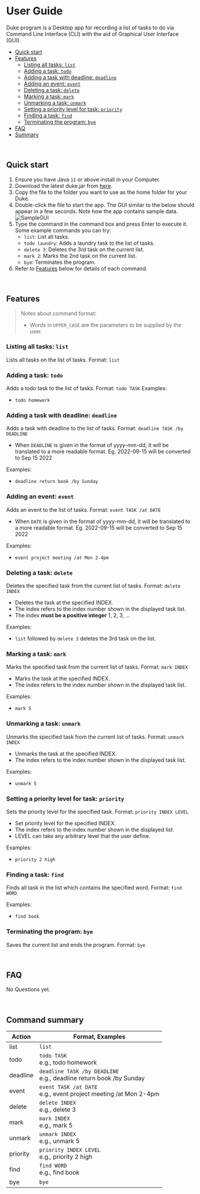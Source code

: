# User Guide

Duke program is a Desktop app for recording a list of tasks to do via Command Line Interface (CLI) with the aid of
Graphical User Interface (GUI).

- [Quick start](http://shawnchew.github.io/ip/#quick-start)
- [Features](http://shawnchew.github.io/ip/#features)
    - [Listing all tasks: `list`](http://shawnchew.github.io/ip/#listing-all-tasks-list)
    - [Adding a task: `todo` ](http://shawnchew.github.io/ip/#adding-a-task-todo)
    - [Adding a task with deadline: `deadline`](http://shawnchew.github.io/ip/#adding-a-task-with-deadline-deadline)
    - [Adding an event: `event`](http://shawnchew.github.io/ip/#adding-an-event-event)
    - [Deleting a task: `delete`](http://shawnchew.github.io/ip/#deleting-a-task-delete)
    - [Marking a task: `mark`](http://shawnchew.github.io/ip/#marking-a-task-mark)
    - [Unmarking a task: `unmark`](http://shawnchew.github.io/ip/#unmarking-a-task-unmark)
    - [Setting a priority level for task: `priority`](http://shawnchew.github.io/ip/#setting-a-priority-level-for-task-priority)
    - [Finding a task: `find`](http://shawnchew.github.io/ip/#finding-a-task-find)
    - [Terminating the program: `bye`](http://shawnchew.github.io/ip/#terminating-the-program-bye)
- [FAQ](http://shawnchew.github.io/ip/#faq)
- [Summary](http://shawnchew.github.io/ip/#command-summary)

<br/>

## Quick start
1. Ensure you have Java `11` or above install in your Computer.
2. Download the latest duke.jar from [here]().
3. Copy the file to the folder you want to use as the home folder for your Duke.
4. Double-click the file to start the app. The GUI similar to the below should appear in a few seconds.
   Note how the app contains sample data. <br/>
   ![SampleGUI](/SampleGUI.png)
5. Type the command in the command box and press Enter to execute it.
   Some example commands you can try:
    - `list`: List all tasks.
    - `todo laundry`: Adds a laundry task to the list of tasks.
    - `delete 3`: Deletes the 3rd task on the current list.
    - `mark 2`: Marks the 2nd task on the current list.
    - `bye`: Terminates the program.
6. Refer to [Features](http://shawnchew.github.io/ip/#features) below for details of each command.

<br/>

## Features
> Notes about command format:
> - Words in `UPPER_CASE` are the parameters to be supplied by the user.

### Listing all tasks: `list`
Lists all tasks on the list of tasks.
Format: `list`

### Adding a task: `todo`
Adds a todo task to the list of tasks.
Format: `todo TASK`
Examples:
- `todo homework`

### Adding a task with deadline: `deadline`
Adds a task with deadline to the list of tasks.
Format: `deadline TASK /by DEADLINE`
- When `DEADLINE` is given in the format of yyyy-mm-dd, it will be translated to
  a more readable format. Eg. 2022-09-15 will be converted to Sep 15 2022

Examples:
- `deadline return book /by Sunday`

### Adding an event: `event`
Adds an event to the list of tasks.
Format: `event TASK /at DATE`
- When `DATE` is given in the format of yyyy-mm-dd, it will be translated to
  a more readable format. Eg. 2022-09-15 will be converted to Sep 15 2022

Examples:
- `event project meeting /at Mon 2-4pm`

### Deleting a task: `delete`
Deletes the specified task from the current list of tasks.
Format: `delete INDEX`
- Deletes the task at the specified INDEX.
- The index refers to the index number shown in the displayed task list.
- The index **must be a positive integer** 1, 2, 3, …

Examples:
- `list` followed by `delete 3` deletes the 3rd task on the list.

### Marking a task: `mark`
Marks the specified task from the current list of tasks.
Format: `mark INDEX`
- Marks the task at the specified INDEX.
- The index refers to the index number shown in the displayed task list.

Examples:
- `mark 5`

### Unmarking a task: `unmark`
Unmarks the specified task from the current list of tasks.
Format: `unmark INDEX`
- Unmarks the task at the specified INDEX.
- The index refers to the index number shown in the displayed task list.

Examples:
- `unmark 5`

### Setting a priority level for task: `priority`
Sets the priority level for the specified task.
Format: `priority INDEX LEVEL`
- Set priority level for the specified INDEX.
- The index refers to the index number shown in the displayed list.
- LEVEL can take any arbitrary level that the user define.

Examples:
- `priority 2 high`

### Finding a task: `find`
Finds all task in the list which contains the specified word.
Format: `find WORD`

Examples:
- `find book`

### Terminating the program: `bye`
Saves the current list and ends the program.
Format: `bye`

<br/>

## FAQ
No Questions yet.

<br/>

## Command summary

| Action   | Format, Examples                                                        |
|----------|-------------------------------------------------------------------------|
| list     | `list`                                                                  |
| todo     | `todo TASK`<br/> e.g., todo homework                                    |
| deadline | `deadline TASK /by DEADLINE`<br/> e.g., deadline return book /by Sunday |
| event    | `event TASK /at DATE`<br/> e.g., event project meeting /at Mon 2-4pm    |
| delete   | `delete INDEX`<br/> e.g., delete 3                                      |
| mark     | `mark INDEX`<br/> e.g., mark 5                                          |
| unmark   | `unmark INDEX`<br/> e.g., unmark 5                                      |
| priority | `priority INDEX LEVEL`<br/> e.g., priority 2 high                       |
| find     | `find WORD`<br/> e.g., find book                                        |
| bye      | `bye`                                                                   |

